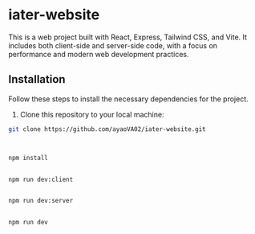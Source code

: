 # iater-website

This is a web project built with React, Express, Tailwind CSS, and Vite. It includes both client-side and server-side code, with a focus on performance and modern web development practices.


## Installation

Follow these steps to install the necessary dependencies for the project.

1. Clone this repository to your local machine:
```bash
git clone https://github.com/ayaoVA02/iater-website.git



npm install


npm run dev:client 


npm run dev:server


npm run dev